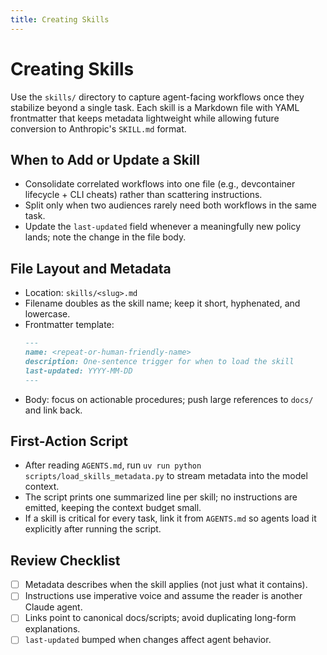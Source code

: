 ```yaml
---
title: Creating Skills
---
```


# Creating Skills

Use the `skills/` directory to capture agent-facing workflows once they stabilize beyond a single task. Each skill is a Markdown file with YAML frontmatter that keeps metadata lightweight while allowing future conversion to Anthropic's `SKILL.md` format.

## When to Add or Update a Skill

- Consolidate correlated workflows into one file (e.g., devcontainer lifecycle + CLI cheats) rather than scattering instructions.
- Split only when two audiences rarely need both workflows in the same task.
- Update the `last-updated` field whenever a meaningfully new policy lands; note the change in the file body.

## File Layout and Metadata

- Location: `skills/<slug>.md`
- Filename doubles as the skill name; keep it short, hyphenated, and lowercase.
- Frontmatter template:
  ```markdown
  ---
  name: <repeat-or-human-friendly-name>
  description: One-sentence trigger for when to load the skill
  last-updated: YYYY-MM-DD
  ---
  ```
- Body: focus on actionable procedures; push large references to `docs/` and link back.

## First-Action Script

- After reading `AGENTS.md`, run `uv run python scripts/load_skills_metadata.py` to stream metadata into the model context.
- The script prints one summarized line per skill; no instructions are emitted, keeping the context budget small.
- If a skill is critical for every task, link it from `AGENTS.md` so agents load it explicitly after running the script.

## Review Checklist

- [ ] Metadata describes when the skill applies (not just what it contains).
- [ ] Instructions use imperative voice and assume the reader is another Claude agent.
- [ ] Links point to canonical docs/scripts; avoid duplicating long-form explanations.
- [ ] `last-updated` bumped when changes affect agent behavior.

